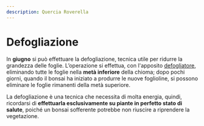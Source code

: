 ```yaml
---
description: Quercia Roverella
---
```


# Defogliazione

In **giugno** si può effettuare la defogliazione, tecnica utile per ridurre la grandezza delle foglie. L’operazione si effettua, con l'apposito [defogliatore](https://www.pagineverdibonsai.it/prodotto.asp?id=122), eliminando tutte le foglie nella **metà inferiore** della chioma; dopo pochi giorni, quando il bonsai ha iniziato a produrre le nuove foglioline, si possono eliminare le foglie rimanenti della metà superiore.

La defogliazione è una tecnica che necessita di molta energia, quindi, ricordarsi di **effettuarla esclusivamente su piante in perfetto stato di salute**, poiché un bonsai sofferente potrebbe non riuscire a riprendere la vegetazione.

